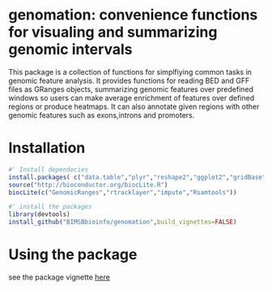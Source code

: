 # genomation: convenience functions for visualing and summarizing genomic intervals

This package is a collection of functions for simplfiying common tasks in genomic feature
analysis. It provides functions for reading BED and GFF files as GRanges objects, summarizing genomic features over predefined windows so users can make average enrichment of features over defined regions or produce heatmaps. It can also annotate given regions
with other genomic features such as exons,introns and promoters.

# Installation

```R
#' Install dependecies
install.packages( c("data.table","plyr","reshape2","ggplot2","gridBase","devtools"))
source("http://bioconductor.org/biocLite.R")
biocLite(c("GenomicRanges","rtracklayer","impute","Rsamtools"))

#' install the packages
library(devtools)
install_github("BIMSBbioinfo/genomation",build_vignettes=FALSE)


```


# Using the package
see the package vignette [here](https://github.com/al2na/genomation/raw/development/inst/doc/GenomationManual-knitr.pdf)
